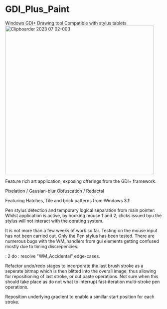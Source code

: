 # GDI_Plus_Paint
Windows GDI+ Drawing tool Compatible with stylus tablets
</br>
<img width="476" alt="Clipboarder 2023 07 02-003" src="https://github.com/wolfman616/GDI_Plus_Paint/assets/62726599/a6c397a0-9569-41f4-ac81-52a5a941a61b">
</br>

Feature rich art application, exposing offerings from the GDI+ framework.

Pixelation / Gausian-blur Obfuscation / Redactal

Featuring Hatches, Tile and brick patterns from Windows 3.1!

Pen stylus detection and temporary logical separation from main pointer:
Whilst application is active, by hooking mouse 1 and 2, clicks issued byu the stylus will not interact with the oprating system.

It is not more than a few weeks of work so far. Testing on the mouse input has not been carried out. Only the Pen stylus has been tested. There are numerous bugs with the WM_handlers from gui elements getting confused mostly due to timing discrepencies.

: 2 do :
resolve "WM_Accidental" edge-cases.

Refactor  undo/redo stages to incorporate the last brush stroke as a seperate bitmap which is then blitted into the overall image, thus allowing for repositioning of last stroke, or cut paste operations. Not sure when this should take place as do not what to interrupt fast-iteration multi-stroke pen operations.

Reposition underlying gradient to enable a simillar start position for each stroke.
